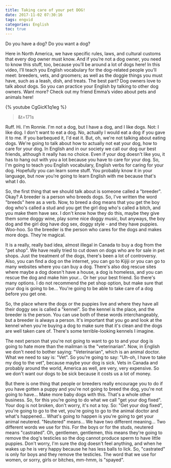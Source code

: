 ```yaml
---
title: Taking care of your pet DOG!
date: 2017-11-02 07:30:16
tags: engvid
categories: English
toc: true
---
```


Do you have a dog? Do you want a dog? 

<!-- more -->

Here in North America, we have specific rules, laws, and cultural customs that every dog owner must know. And if you’re not a dog owner, you need to know this stuff, too, because you’ll be around a lot of dogs here! In this video, I’ll teach you English vocabulary for the dog-related people you’ll meet: breeders, vets, and groomers; as well as the doggie things you must have, such as a leash, dish, and treats. The best part? Dog owners love to talk about dogs. So you can practice your English by talking to other dog owners. Want more? Check out my friend Emma’s video about pets and animals here!

{% youtube CgGicK1q1eg %}

> &t=171s

Ruff. Hi. I'm Ronnie. I'm not a dog, but I have a dog, and I like dogs. Not: I like dog. I don't want to eat a dog. No, actually I would eat a dog if you gave it to me. If you barbequed it, I'd eat it. But, oh, we're not talking about eating dogs. We're going to talk about how to actually not eat your dog, how to care for your dog. In English and in our society we call our dog our best friends, although it really has no choice. Even if your dog doesn't like you, it has to hang out with you a lot because you have to care for your dog. So, I'm going to teach you English vocabulary, English verbs for caring for your dog. Hopefully you can learn some stuff. You probably know it in your language, but now you're going to learn English with me because that's what I do.

So, the first thing that we should talk about is someone called a "breeder". Okay? A breeder is a person who breeds dogs. So, I've written the word "breeds" here as a verb. Now, to breed a dog means that you get the boy dog who's called a stud and you get the girl dog who's called a bitch, and you make them have sex. I don't know how they do this, maybe they give them some doggy wine, play some nice doggy music, but anyways, the boy dog and the girl dog have dog sex, doggy style - and they have puppies. Woo-hoo. So the breeder is the person who cares for the dogs and makes more dogs. They're magical.

It is a really, really bad idea, almost illegal in Canada to buy a dog from the "pet shop". We have really tried to cut down on dogs who are for sale in pet shops. Just the treatment of the dogs, there's been a lot of controversy. Also, you can find a dog on the internet, you can go to Kijiji or you can go to many websites where you can buy a dog. There's also dog rescue sites where maybe a dog doesn't have a house, a dog is homeless, and you can rescue the dog and make him your... Or her your best friend. So there's many options. I do not recommend the pet shop option, but make sure that your dog is going to be... You're going to be able to take care of a dog before you get one.

So, the place where the dogs or the puppies live and where they have all their doggy sex is called a "kennel". So the kennel is the place, and the breeder is the person. You can use both of these words interchangeably, but a breeder is always a person. It's important that you go and look at the kennel when you're buying a dog to make sure that it's clean and the dogs are well taken care of. There's some terrible-looking kennels I imagine.

The next person that you're not going to want to go to and your dog is going to hate more than the mailman is the "veterinarian". Now, in English we don't need to bother saying: "Veterinarian", which is an animal doctor. What we need to say is: "Vet". So you're going to say: "Uh-oh, I have to take my dog to the vet", because maybe your dog is sick. Vets in Canada and probably around the world, America as well, are very, very expensive. So we don't want our dogs to be sick because it costs us a lot of money.

But there is one thing that people or breeders really encourage you to do if you have gotten a puppy and you're not going to breed the dog, you're not going to have... Make more baby dogs with this. That's a whole other business. So, for this you're going to do what we call "get your dog fixed". Your dog is not broken, don't worry, it's not a toy. So: "Get your dog fixed", you're going to go to the vet, you're going to go to the animal doctor and what's happened... What's going to happen is you're going to get your animal neutered. "Neutered" means... We have two different meaning... Two different words we use for this. For the boys or for the studs, neutered means "castrated". Oh, gentlemen, gentlemen, this means they're going to remove the dog's testicles so the dog cannot produce sperm to have little puppies. Don't worry, I'm sure the dog doesn't feel anything, and when he wakes up he is very happy because he has less balls to lick. So, "castrated" is only for boys and they remove the testicles. The word that we use for women, or sorry, girls or bitches, mm-hmm, is "spayed".